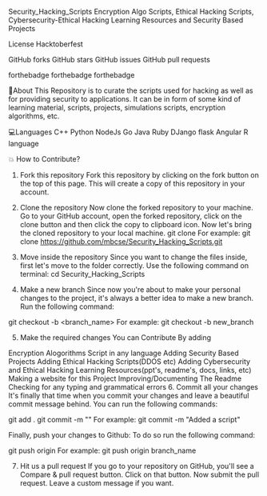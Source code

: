 Security_Hacking_Scripts
Encryption Algo Scripts, Ethical Hacking Scripts, Cybersecurity-Ethical Hacking Learning Resources and Security Based Projects

License Hacktoberfest

GitHub forks GitHub stars GitHub issues GitHub pull requests

forthebadge forthebadge forthebadge

📌About
This Repository is to curate the scripts used for hacking as well as for providing security to applications. It can be in form of some kind of learning material, scripts, projects, simulations scripts, encryption algorithms, etc.

💻Languages
C++
Python
NodeJs
Go
Java
Ruby
DJango
flask
Angular
R language

💥 How to Contribute?
1. Fork this repository
Fork this repository by clicking on the fork button on the top of this page. This will create a copy of this repository in your account.

2. Clone the repository
Now clone the forked repository to your machine. Go to your GitHub account, open the forked repository, click on the clone button and then click the copy to clipboard icon.
Now let's bring the cloned repository to your local machine.
git clone <url-you-just-copied>
For example:
git clone https://github.com/mbcse/Security_Hacking_Scripts.git

3. Move inside the repository
Since you want to change the files inside, first let's move to the folder correctly. Use the following command on terminal:
cd Security_Hacking_Scripts

4. Make a new branch
Since now you're about to make your personal changes to the project, it's always a better idea to make a new branch. Run the following command:

git checkout -b <branch_name>
For example:
git checkout -b new_branch

5. Make the required changes
You can Contribute By adding

Encryption Alogorithms Script in any language
Adding Security Based Projects
Adding Ethical Hacking Scripts(DDOS etc)
Adding Cybersecurity and Ethical Hacking Learning Resources(ppt's, readme's, docs, links, etc)
Making a website for this Project
Improving/Documenting The Readme
Checking for any typing and grammatical errors
6. Commit all your changes
It's finally that time when you commit your changes and leave a beautiful commit message behind. You can run the following commands:

git add .
git commit -m "<Message>"
For example:
git commit -m "Added a script"

Finally, push your changes to Github:
To do so run the following command:

git push origin <your-branch-name>
For example:
git push origin branch_name

7. Hit us a pull request
If you go to your repository on GitHub, you'll see a Compare & pull request button. Click on that button. Now submit the pull request. Leave a custom message if you want.


